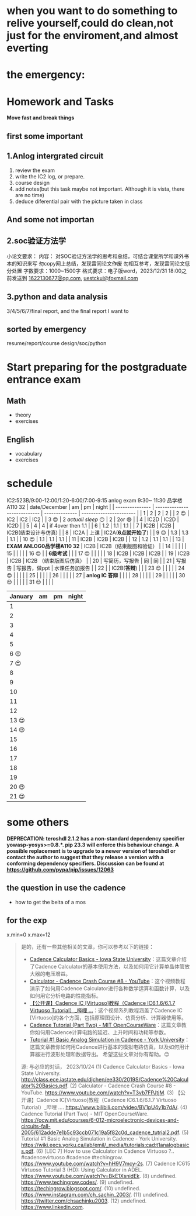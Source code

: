 

# **when you want to do something to relive yourself,could do clean,not just for the enviroment,and almost everting**
# **the emergency:**

# Homework and Tasks
**Move fast and break things**
## **first some important**
## 1.Anlog intergrated circuit
1. review the exam
2. write the IC2 log, or prepare.
3. course design
4. add notes(but this task maybe not important. Although it is vista, there are no time)
5. deduce diferential pair with the picture taken in class
## **And some not importan**
## 2.soc验证方法学
小论文要求：
内容：
对SOC验证方法学的思考和总结，可结合课堂所学和课外书本的知识来写
勿copy网上总结，发现雷同论文作废
勿相互参考，发现雷同论文低分处置
字数要求：1000~1500字
格式要求：电子版word，2023/12/31 18:00之前发送到 1622130677@qq.com, uestckui@foxmail.com 
## 3.python and data analysis
3/4/5/6/7/final report, and the final report I want to

## **sorted by emergency**
resume/report/course design/soc/python
# Start preparing for the postgraduate entrance exam
## Math
- theory
- exercises
## English
- vocabulary
- exercises



# schedule
IC2:523B/9:00-12:00/1:20-6:00/7:00-9:15
anlog exam 9:30~ 11:30 品学楼A110 32
| date/December   | am                           | pm             | night                   |
| --------------- | ---------------------------- | -------------- | ----------------------- |
| 1               | 2                            | 2              | 2                       |
| 2 :heart_eyes:  | IC2                          | IC2            | IC2                     |
| 3 :heart_eyes:  | 2 _actuall sleep_ :no_mouth: | 2              | 2or :smile:             |
| 4               | IC2D                         | IC2D           | IC2D                    |
| 5               | 4                            | 4              | if 4over then 1.1       |
| 6               | 1.2                          | 1.1            | 1.1                     |
| 7               | IC2B                         | IC2B           | IC2B(结束设计与仿真)    |
| 8               | IC2A                         | 上课           | IC2A(**6点就开始了**)   |
| 9 :heart_eyes:  | 1.3                          | 1.3            | 1.1                     |
| 10 :heart_eyes: | 1.1                          | 1.1            | 1.1                     |
| 11              | IC2B                         | IC2B           | IC2B                    |
| 12              | 1.2                          | 1.1            | 1.1                     |
| 13              | **EXAM ANLOG0品学楼A110 32** | IC2B           | IC2B（结束版图和验证）  |
| 14              |                              |                |                         |
| 15              |                              |                |                         |
| 16 :heart_eyes: |                              | **6级考试**    |                         |
| 17 :heart_eyes: |                              |                |                         |
| 18              | IC2B                         | IC2B           | IC2B                    |
| 19              | IC2B                         | IC2B           | IC2B （结束版图后仿真） |
| 20              | 写简历，写报告               | 同             | 同                      |
| 21              | 写报告                       | 写报告，做ppt  | 水课任务加报告          |
| 22              |                              | IC2B(**答辩**) |                         |
| 23 :heart_eyes: |                              |                |                         |
| 24 :heart_eyes: |                              |                |                         |
| 25              |                              |                |                         |
| 26              |                              |                |                         |
| 27              | **anlog IC 答辩**            |                |                         |
| 28              |                              |                |                         |
| 29              |                              |                |                         |
| 30 :heart_eyes: |                              |                |                         |
| 31 :heart_eyes: |                              |                |                         |

| January         | am  | pm  | night |
| --------------- | --- | --- | ----- |
| 1               |     |     |       |
| 2               |     |     |       |
| 3               |     |     |       |
| 4               |     |     |       |
| 5               |     |     |       |
| 6 :heart_eyes:  |     |     |       |
| 7 :heart_eyes:  |     |     |       |
| 8               |     |     |       |
| 9               |     |     |       |
| 10              |     |     |       |
| 11              |     |     |       |
| 12              |     |     |       |
| 13 :heart_eyes: |     |     |       |
| 14 :heart_eyes: |     |     |       |
| 15              |     |     |       |
| 16              |     |     |       |
| 17              |     |     |       |
| 18              |     |     |       |
| 19              |     |     |       |
| 20 :heart_eyes: |     |     |       |
| 21 :heart_eyes: |     |     |       |








# some others
**DEPRECATION: teroshdl 2.1.2 has a non-standard dependency specifier yowasp-yosys>=0.8.*. pip 23.3 will enforce this behaviour change. A possible replacement is to upgrade to a newer version of teroshdl or contact the author to suggest that they release a version with a conforming dependency specifiers. Discussion can be found at https://github.com/pypa/pip/issues/12063**

## the question in use the cadence
- how to get the beita of a mos

## for the exp
x.min=0 x.max=12

>
> 是的，还有一些其他相关的文章，你可以参考以下的链接：
> - [Cadence Calculator Basics - Iowa State University](^4^)：这篇文章介绍了Cadence Calculator的基本使用方法，以及如何用它计算单晶体管放大器的电压增益。
> - [Calculator - Cadence Crash Course #8 - YouTube](^1^)：这个视频教程演示了如何用Cadence Calculator进行各种数学运算和函数计算，以及如何用它分析电路的性能指标。
> - [【公开课】Cadence IC [Virtuoso]教程（Cadence IC6.1.6/6.1.7 Virtuoso Tutorial）_哔哩 ...](^5^)：这个视频系列教程涵盖了Cadence IC [Virtuoso]的各个方面，包括原理图设计、仿真分析、计算器使用等。
> - [Cadence Tutorial (Part Two) - MIT OpenCourseWare](^6^)：这篇文章教你如何用Cadence计算电路的延迟、上升时间和功耗等参数。
> - [Tutorial #1 Basic Analog Simulation in Cadence - York University](^7^)：这篇文章教你如何用Cadence进行基本的模拟电路仿真，以及如何用计算器进行波形处理和数据导出。
> 希望这些文章对你有帮助。😊
>
>源: 与必应的对话， 2023/10/24
>(1) Cadence Calculator Basics - Iowa State University. http://class.ece.iastate.edu/djchen/ee330/2019S/Cadence%20Calculator%20Basics.pdf.
>(2) Calculator - Cadence Crash Course #8 - YouTube. https://www.youtube.com/watch?v=T3vb7FPJtjM.
>(3) 【公开课】Cadence IC[Virtuoso]教程（Cadence IC6.1.6/6.1.7 Virtuoso Tutorial）_哔哩 .... https://www.bilibili.com/video/BV1pU4y1b7dA/.
>(4) Cadence Tutorial (Part Two) - MIT OpenCourseWare. https://ocw.mit.edu/courses/6-012-microelectronic-devices-and-circuits-fall-2005/612adde7e1b5c93ccb071c19a5f82c0d_cadence_tutrial2.pdf.
>(5) Tutorial #1 Basic Analog Simulation in Cadence - York University. https://wiki.eecs.yorku.ca/lab/emil/_media/tutorials:cad:t1analogbasics.pdf.
>(6) [LEC 7] How to use Calculator in Cadence Virtuoso ?.. #cadencevirtuoso #cadence #techingrow. https://www.youtube.com/watch?v=hH9V7mcy-2s.
>(7) Cadence IC615 Virtuoso Tutorial 3 (HD): Using Calculator in ADEL. https://www.youtube.com/watch?v=BkE1XsnidEk.
>(8) undefined. https://www.techingrow.codes/.
>(9) undefined. https://techingrow.blogspot.com/.
>(10) undefined. https://www.instagram.com/ch_sachin_2003/.
>(11) undefined. https://twitter.com/chsachinku2003.
>(12) undefined. https://www.linkedin.com.

